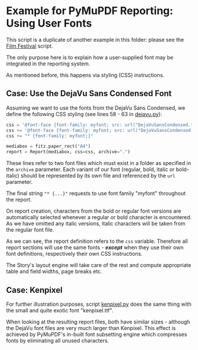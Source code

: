 # Example for PyMuPDF Reporting: Using User Fonts

This script is a duplicate of another example in this folder: please see the [Film Festival](https://github.com/pymupdf/PyMuPDF-Utilities/tree/master/reporting/examples/filmfestival-2tables) script.

The only purpose here is to explain how a user-supplied font may be integrated in the reporting system.

As mentioned before, this happens via styling (CSS) instructions.

## Case: Use the DejaVu Sans Condensed Font

Assuming we want to use the fonts from the DejaVu Sans Condensed, we define the following CSS styling (see lines 58 - 63 in [dejavu.py](https://github.com/pymupdf/PyMuPDF-Utilities/blob/master/reporting/examples/user-fonts/dejavu.py)):

```python
css = '@font-face {font-family: myfont; src: url("DejaVuSansCondensed.ttf");} '
css += '@font-face {font-family: myfont; src: url("DejaVuSansCondensed-Bold.ttf");font-weight:bold;} '
css += "* {font-family: myfont;}"

mediabox = fitz.paper_rect("A4")
report = Report(mediabox, css=css, archive=".")
```

These lines refer to two font files which must exist in a folder as specified in the `archive` parameter. Each variant of our font (regular, bold, italic or bold-italic) should be represented by its own file and referenced by the `url` parameter.

The final string `"* {...}"` requests to use font family "myfont" throughout the report.

On report creation, characters from the bold or regular font versions are automatically selected whenever a regular or bold character is encountered. As we have omitted any italic versions, italic characters will be taken from the regular font file.

As we can see, the report definition refers to the `css` variable. Therefore all report sections will use the same fonts - **_except_** when they use their own font definitions, respectively their own CSS instructions.

The Story's layout engine will take care of the rest and compute appropriate table and field widths, page breaks etc.

## Case: Kenpixel
For further illustration purposes, script [kenpixel.py](https://github.com/pymupdf/PyMuPDF-Utilities/blob/master/reporting/examples/user-fonts/kenpixel.py) does the same thing with the small and quite exotic font "kenpixel.ttf".

When looking at the resulting report files, both have similar sizes - although the DejaVu font files are very much larger than Kenpixel. This effect is achieved by PyMuPDF's in-built font subsetting engine which compresses fonts by eliminating all unused characters.